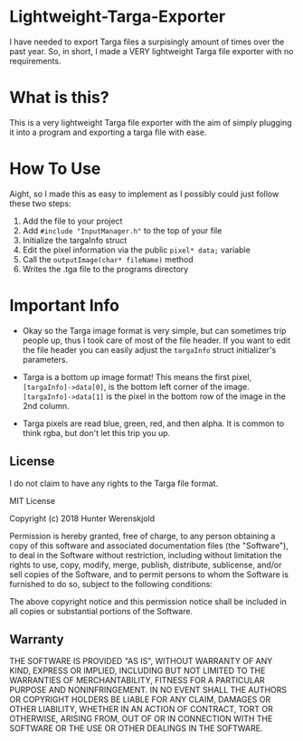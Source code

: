 # Lightweight-Targa-Exporter
I have needed to export Targa files a surpisingly amount of times over the past year. So, in short, I made a VERY lightweight Targa file exporter with no requirements.

# What is this?
This is a very lightweight Targa file exporter with the aim of simply plugging it into a program and exporting a targa file with ease.

# How To Use
Aight, so I made this as easy to implement as I possibly could just follow these two steps:

  1. Add the file to your project
  2. Add <code>#include "InputManager.h"</code> to the top of your file
  3. Initialize the targaInfo struct
  4. Edit the pixel information via the public <code>pixel* data;</code> variable
  5. Call the <code>outputImage(char* fileName)</code> method
  6. Writes the .tga file to the programs directory
  
# Important Info
* Okay so the Targa image format is very simple, but can sometimes trip people up, thus I took care of most of the file header. If you want to edit the file header you can easily adjust the <code>targaInfo</code> struct initializer's parameters.

* Targa is a bottom up image format! This means the first pixel, <code>[targaInfo]->data[0]</code>, is the bottom left corner of the image. <code>[targaInfo]->data[1]</code> is the pixel in the bottom row of the image in the 2nd column.

* Targa pixels are read blue, green, red, and then alpha. It is common to think rgba, but don't let this trip you up.


## License

I do not claim to have any rights to the Targa file format.

MIT License

Copyright (c) 2018 Hunter Werenskjold

Permission is hereby granted, free of charge, to any person obtaining a copy
of this software and associated documentation files (the "Software"), to deal
in the Software without restriction, including without limitation the rights
to use, copy, modify, merge, publish, distribute, sublicense, and/or sell
copies of the Software, and to permit persons to whom the Software is
furnished to do so, subject to the following conditions:

The above copyright notice and this permission notice shall be included in all
copies or substantial portions of the Software.

## Warranty

THE SOFTWARE IS PROVIDED "AS IS", WITHOUT WARRANTY OF ANY KIND, EXPRESS OR
IMPLIED, INCLUDING BUT NOT LIMITED TO THE WARRANTIES OF MERCHANTABILITY,
FITNESS FOR A PARTICULAR PURPOSE AND NONINFRINGEMENT. IN NO EVENT SHALL THE
AUTHORS OR COPYRIGHT HOLDERS BE LIABLE FOR ANY CLAIM, DAMAGES OR OTHER
LIABILITY, WHETHER IN AN ACTION OF CONTRACT, TORT OR OTHERWISE, ARISING FROM,
OUT OF OR IN CONNECTION WITH THE SOFTWARE OR THE USE OR OTHER DEALINGS IN THE
SOFTWARE.
